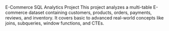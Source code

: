 E-Commerce SQL Analytics Project
This project analyzes a multi-table E-commerce dataset containing customers, products, orders, payments, reviews, and inventory. It covers basic to advanced real-world concepts like joins, subqueries, window functions, and CTEs.
